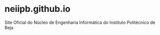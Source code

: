 # neiipb.github.io
Site Oficial do Núcleo de Engenharia Informática do Instituto Politécnico de Beja 
